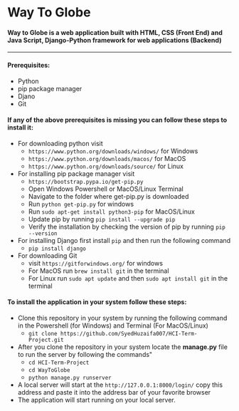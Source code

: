# Way To Globe
#### Way to Globe is a web application built with HTML, CSS **(Front End)** and Java Script, Django-Python framework for web applications **(Backend)**
---
#### Prerequisites:
- Python
- pip package manager
- Djano
- Git
#### If any of the above prerequisites is missing you can follow these steps to install it:
- For downloading python visit
  - ```https://www.python.org/downloads/windows/``` for Windows
  - ```https://www.python.org/downloads/macos/``` for MacOS
  - ```https://www.python.org/downloads/source/``` for Linux
- For installing pip package manager visit
  - ```https://bootstrap.pypa.io/get-pip.py```
  - Open Windows Powershell or MacOS/Linux Terminal
  - Navigate to the folder where get-pip.py is downloaded
  - Run ```python get-pip.py``` for windows
  - Run ```sudo apt-get install python3-pip``` for MacOS/Linux
  - Update pip by running ```pip install --upgrade pip```
  - Verify the installation by checking the version of pip by running ```pip --version```
- For installing Django first install ```pip``` and then run the following command
  - ```pip install django```
- For downloading Git
  - visit ```https://gitforwindows.org/``` for windows
  - For MacOS run ```brew install git``` in the terminal
  - For Linux run ```sudo apt update``` and then ```sudo apt install git``` in the terminal
#### To install the application in your system follow these steps:
- Clone this repository in your system by running the following command in the Powershell (for Windows) and Terminal (For MacOS/Linux)
  - ```git clone https://github.com/SyedHuzaifa007/HCI-Term-Project.git```
- After you clone the repository in your system locate the **manage.py** file to run the server by following the commands"
  - ```cd HCI-Term-Project```
  - ```cd WayToGlobe```
  - ```python manage.py runserver```
- A local server will start at the ```http://127.0.0.1:8000/login/``` copy this address and paste it into the address bar of your favorite browser
- The application will start running on your local server.
